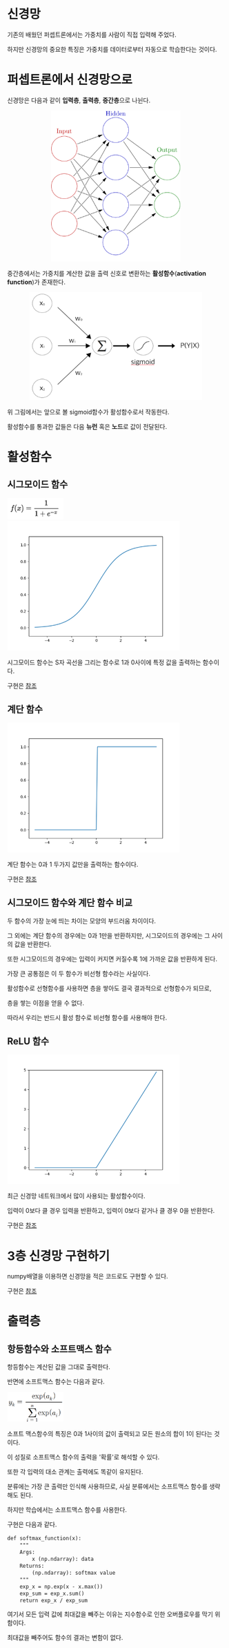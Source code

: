 # 신경망

기존의 배웠던 퍼셉트론에서는 가중치를 사람이 직접 입력해 주었다.

하지만 신경망의 중요한 특징은 가중치를 데이터로부터 자동으로 학습한다는 것이다.

# 퍼셉트론에서 신경망으로

신경망은 다음과 같이 **입력층**, **출력층**, **중간층**으로 나뉜다.

<center><img src="images/1.png" width="300" height="350"></center>

중간층에서는 가중치를 계산한 값을 출력 신호로 변환하는 **활성함수**(**activation function**)가 존재한다.

<center><img src="images/2.png" width="400" height="250"></center>

위 그림에서는 앞으로 볼 sigmoid함수가 활성함수로서 작동한다. 

활성함수를 통과한 값들은 다음 **뉴런** 혹은 **노드**로 값이 전달된다.

# 활성함수

## 시그모이드 함수
<img src="images/3.png" width="130" height="50">

<img src="images/4.png" width="400" height="300">

시그모이드 함수는 S자 곡선을 그리는 함수로 1과 0사이에 특정 값을 출력하는 함수이다.

구현은 [참조](https://github.com/CodeNinja1126/dl_from_scratch/blob/main/3_neural_network/sigmoid.py)

## 계단 함수
<img src="images/5.png" width="400" height="300">

계단 함수는 0과 1 두가지 값만을 출력하는 함수이다.

구현은 [참조](https://github.com/CodeNinja1126/dl_from_scratch/blob/main/3_neural_network/step_function.py)

## 시그모이드 함수와 계단 함수 비교

두 함수의 가장 눈에 띄는 차이는 모양의 부드러움 차이이다.

그 외에는 계단 함수의 경우에는 0과 1만을 반환하지만, 시그모이드의 경우에는 그 사이의 값을 반환한다.

또한 시그모이드의 경우에는 입력이 커지면 커질수록 1에 가까운 값을 반환하게 된다.

가장 큰 공통점은 이 두 함수가 비선형 함수라는 사실이다.

활성함수로 선형함수를 사용하면 층을 쌓아도 결국 결과적으로 선형함수가 되므로,

층을 쌓는 이점을 얻을 수 없다.

따라서 우리는 반드시 활성 함수로 비선형 함수를 사용해야 한다.

## ReLU 함수
<img src="images/6.png" width="400" height="300">

최근 신경망 네트워크에서 많이 사용되는 활성함수이다.

입력이 0보다 클 경우 입력을 반환하고, 입력이 0보다 같거나 클 경우 0을 반환한다.

구현은 [참조](https://github.com/CodeNinja1126/dl_from_scratch/blob/main/3_neural_network/ReLU.py)

# 3층 신경망 구현하기
numpy배열을 이용하면 신경망을 적은 코드로도 구현할 수 있다.

구현은 [참조](https://github.com/CodeNinja1126/dl_from_scratch/blob/main/3_neural_network/neural_network.py)

# 출력층

## 항등함수와 소프트맥스 함수
항등함수는 계산된 값을 그대로 출력한다.

반면에 소프트맥스 함수는 다음과 같다.

<img src="images/7.bmp" width="130" height="70">

소프트 맥스함수의 특징은 0과 1사이의 값이 출력되고 모든 원소의 합이 1이 된다는 것이다.

이 성질로 소프트맥스 함수의 출력을 '확률'로 해석할 수 있다.

또한 각 입력의 대소 관계는 출력에도 똑같이 유지된다.

분류에는 가장 큰 출력만 인식해 사용하므로, 사실 분류에서는 소프트맥스 함수를 생략해도 된다.

하지만 학습에서는 소프트맥스 함수를 사용한다.

구현은 다음과 같다.
```python3
def softmax_function(x):
    """
    Args:
        x (np.ndarray): data
    Returns:
        (np.ndarray): softmax value
    """
    exp_x = np.exp(x - x.max())
    exp_sum = exp_x.sum()
    return exp_x / exp_sum
```
여기서 모든 입력 값에 최대값을 빼주는 이유는 지수함수로 인한 오버플로우를 막기 위함이다.

최대값을 빼주어도 함수의 결과는 변함이 없다.


